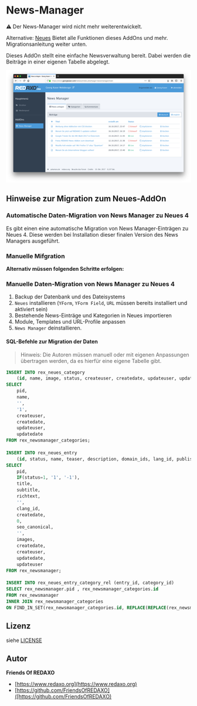 # News-Manager

⚠️ Der News-Manager wird nicht mehr weiterentwickelt. 

Alternative: [Neues](https://github.com/friendsofredaxo/neues/) 
Bietet alle Funktionen dieses AddOns und mehr. 
Migrationsanleitung weiter unten. 

Dieses AddOn stellt eine einfache Newsverwaltung bereit. Dabei werden die Beiträge in einer eigenen Tabelle abgelegt.

![Screenshot](https://raw.githubusercontent.com/FriendsOfREDAXO/newsmanager/assets/screenshot.png)


## Hinweise zur Migration zum Neues-AddOn

### Automatische Daten-Migration von News Manager zu Neues 4

Es gibt einen eine automatische Migration von News Manager-Einträgen zu Neues 4.
Diese werden bei Installation dieser finalen Version des News Managers ausgeführt. 

### Manuelle Mifgration 

**Alternativ müssen folgenden Schritte erfolgen:**

### Manuelle Daten-Migration von News Manager zu Neues 4

1. Backup der Datenbank und des Dateisystems
2. `Neues` installieren (`YForm`, `YForm Field`, `URL` müssen bereits installiert und aktiviert sein)
3. Bestehende News-Einträge und Kategorien in Neues importieren
4. Module, Templates und URL-Profile anpassen
5. `News Manager` deinstallieren.

#### SQL-Befehle zur Migration der Daten

> Hinweis: Die Autoren müssen manuell oder mit eigenen Anpassungen übertragen werden, da es hierfür eine eigene Tabelle gibt.

```SQL
INSERT INTO rex_neues_category
    (id, name, image, status, createuser, createdate, updateuser, updatedate)
SELECT 
    pid,
    name,
    '',
    '1', 
    createuser,
    createdate,
    updateuser,
    updatedate
FROM rex_newsmanager_categories;

INSERT INTO rex_neues_entry
    (id, status, name, teaser, description, domain_ids, lang_id, publishdate, author_id, url, image, images, createdate, createuser, updatedate, updateuser)
SELECT 
    pid,
    IF(status=1, '1', '-1'),
    title,
    subtitle,
    richtext,
    '',
    clang_id,
    createdate,
    0,
    seo_canonical,
    '',
    images,
    createdate,
    createuser,
    updatedate,
    updateuser
FROM rex_newsmanager;

INSERT INTO rex_neues_entry_category_rel (entry_id, category_id)
SELECT rex_newsmanager.pid , rex_newsmanager_categories.id
FROM rex_newsmanager
INNER JOIN rex_newsmanager_categories
ON FIND_IN_SET(rex_newsmanager_categories.id, REPLACE(REPLACE(rex_newsmanager.newsmanager_category_id, '|', ','), ' ', '')) > 0;
```

## Lizenz

siehe [LICENSE](https://github.com/FriendsOfREDAXO/newsmanager/blob/master/LICENSE)

## Autor

**Friends Of REDAXO**

* [https://www.redaxo.org](https://www.redaxo.org)
* [https://github.com/FriendsOfREDAXO]([https://github.com/FriendsOfREDAXO)

